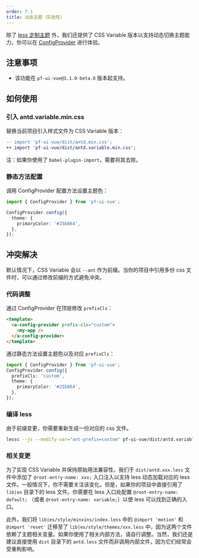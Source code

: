 ```yaml
---
order: 7.1
title: 动态主题（实验性）
---
```


除了 [less 定制主题](/docs/vue/customize-theme) 外，我们还提供了 CSS Variable 版本以支持动态切换主题能力。你可以在 [ConfigProvider](/components/config-provider/#components-config-provider-demo-theme) 进行体验。

## 注意事项

- 该功能在 `pf-ui-vue@3.1.0-beta.0` 版本起支持。

## 如何使用

### 引入 antd.variable.min.css

替换当前项目引入样式文件为 CSS Variable 版本：

```diff
-- import 'pf-ui-vue/dist/antd.min.css';
++ import 'pf-ui-vue/dist/antd.variable.min.css';
```

注：如果你使用了 `babel-plugin-import`，需要将其去除。

### 静态方法配置

调用 ConfigProvider 配置方法设置主题色：

```ts
import { ConfigProvider } from 'pf-ui-vue';

ConfigProvider.config({
  theme: {
    primaryColor: '#25b864',
  },
});
```

## 冲突解决

默认情况下，CSS Variable 会以 `--ant` 作为前缀。当你的项目中引用多份 css 文件时，可以通过修改前缀的方式避免冲突。

### 代码调整

通过 ConfigProvider 在顶层修改 `prefixCls`：

```html
<template>
  <a-config-provider prefix-cls="custom">
    <my-app />
  </a-config-provider>
</template>
```

通过静态方法设置主题色以及对应 `prefixCls`：

```ts
import { ConfigProvider } from 'pf-ui-vue';
ConfigProvider.config({
  prefixCls: 'custom',
  theme: {
    primaryColor: '#25b864',
  },
});
```

### 编译 less

由于前缀变更，你需要重新生成一份对应的 css 文件。

```bash
lessc --js --modify-var="ant-prefix=custom" pf-ui-vue/dist/antd.variable.less modified.css
```

### 相关变更

为了实现 CSS Variable 并保持原始用法兼容性，我们于 `dist/antd.xxx.less` 文件中添加了 `@root-entry-name: xxx;` 入口注入以支持 less 动态加载对应的 less 文件。一般情况下，你不需要关注该变化。但是，如果你的项目中直接引用了 `lib|es` 目录下的 less 文件。你需要在 less 入口处配置 `@root-entry-name: default;` （或者 `@root-entry-name: variable;`）以使 less 可以找到正确的入口。

此外，我们将 `lib|es/style/minxins/index.less` 中的 `@import 'motion'` 和 `@import 'reset'` 迁移至了 `lib|es/style/themes/xxx.less` 中，因为这两个文件依赖了主题相关变量。如果你使用了相关内部方法，请自行调整。当然，我们还是建议直接使用 `dist` 目录下的 `antd.less` 文件而非调用内部文件，因为它们经常会受重构影响。
